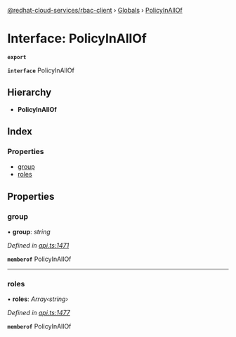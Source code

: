 [@redhat-cloud-services/rbac-client](../README.md) › [Globals](../globals.md) › [PolicyInAllOf](policyinallof.md)

# Interface: PolicyInAllOf

**`export`** 

**`interface`** PolicyInAllOf

## Hierarchy

* **PolicyInAllOf**

## Index

### Properties

* [group](policyinallof.md#group)
* [roles](policyinallof.md#roles)

## Properties

###  group

• **group**: *string*

*Defined in [api.ts:1471](https://github.com/RedHatInsights/javascript-clients/blob/master/packages/rbac/api.ts#L1471)*

**`memberof`** PolicyInAllOf

___

###  roles

• **roles**: *Array‹string›*

*Defined in [api.ts:1477](https://github.com/RedHatInsights/javascript-clients/blob/master/packages/rbac/api.ts#L1477)*

**`memberof`** PolicyInAllOf
